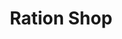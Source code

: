 ---
title: "Ration Shop"
url: /trivandrum/ration-shop-valiyavazhi-plampazhiji-road/
shop: convenience
---